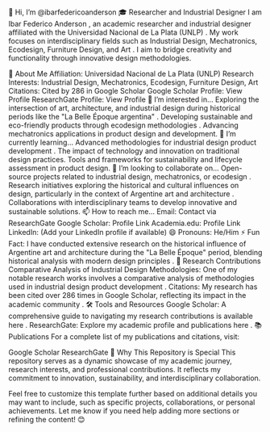 👋 Hi, I’m @ibarfedericoanderson
🎓 Researcher and Industrial Designer
I am Ibar Federico Anderson , an academic researcher and industrial designer affiliated with the Universidad Nacional de La Plata (UNLP) 
. My work focuses on interdisciplinary fields such as Industrial Design, Mechatronics, Ecodesign, Furniture Design, and Art 
. I aim to bridge creativity and functionality through innovative design methodologies.

🌟 About Me
Affiliation: Universidad Nacional de La Plata (UNLP) 
Research Interests: Industrial Design, Mechatronics, Ecodesign, Furniture Design, Art 
Citations: Cited by 286 in Google Scholar 
Google Scholar Profile: View Profile 
ResearchGate Profile: View Profile 
👀 I’m interested in...
Exploring the intersection of art, architecture, and industrial design during historical periods like the "La Belle Époque argentina" 
.
Developing sustainable and eco-friendly products through ecodesign methodologies .
Advancing mechatronics applications in product design and development.
🌱 I’m currently learning...
Advanced methodologies for industrial design product development 
.
The impact of technology and innovation on traditional design practices.
Tools and frameworks for sustainability and lifecycle assessment in product design.
💞️ I’m looking to collaborate on...
Open-source projects related to industrial design, mechatronics, or ecodesign .
Research initiatives exploring the historical and cultural influences on design, particularly in the context of Argentine art and architecture 
.
Collaborations with interdisciplinary teams to develop innovative and sustainable solutions.
📫 How to reach me...
Email: Contact via ResearchGate 
Google Scholar: Profile Link 
Academia.edu: Profile Link 
LinkedIn: (Add your LinkedIn profile if available)
😄 Pronouns: He/Him
⚡ Fun Fact:
I have conducted extensive research on the historical influence of Argentine art and architecture during the "La Belle Époque" period, blending historical analysis with modern design principles 
.
📜 Research Contributions
Comparative Analysis of Industrial Design Methodologies: One of my notable research works involves a comparative analysis of methodologies used in industrial design product development 
.
Citations: My research has been cited over 286 times in Google Scholar, reflecting its impact in the academic community 
.
🛠️ Tools and Resources
Google Scholar: A comprehensive guide to navigating my research contributions is available here 
.
ResearchGate: Explore my academic profile and publications here 
.
📚 Publications
For a complete list of my publications and citations, visit:

Google Scholar 
ResearchGate 
🎉 Why This Repository is Special
This repository serves as a dynamic showcase of my academic journey, research interests, and professional contributions. It reflects my commitment to innovation, sustainability, and interdisciplinary collaboration.

Feel free to customize this template further based on additional details you may want to include, such as specific projects, collaborations, or personal achievements. Let me know if you need help adding more sections or refining the content! 😊
